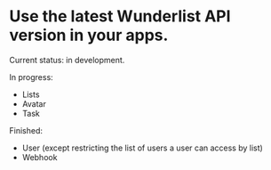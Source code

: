 # Use the latest Wunderlist API version in your apps.

Current status: in development.

In progress:
- Lists
- Avatar
- Task

Finished:
- User (except restricting the list of users a user can access by list)
- Webhook
